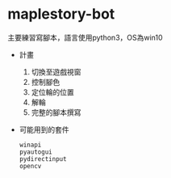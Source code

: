 # maplestory-bot

主要練習寫腳本，語言使用python3，OS為win10

* 計畫

    1. 切換至遊戲視窗
    2. 控制腳色
    3. 定位輪的位置
    4. 解輪
    5. 完整的腳本撰寫

* 可能用到的套件
    ```
    winapi
    pyautogui
    pydirectinput
    opencv
    ```
